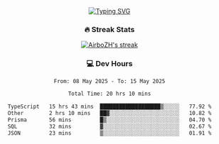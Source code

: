 
<div align="center">
  <a href="https://git.io/typing-svg"><img src="https://readme-typing-svg.demolab.com?font=Fira+Code&size=30&pause=1000&color=33F7F5&center=true&vCenter=true&width=435&lines=Hi+there+%F0%9F%91%8B+I+am+AirboZH+;Welcome+to+my+Github" alt="Typing SVG" /></a>

<h3>🔥 Streak Stats</h3>

<!-- GitHub Readme Streak Stats - https://github.com/DenverCoder1/github-readme-streak-stats -->
<p>
  <a href="https://github.com/DenverCoder1/github-readme-streak-stats">
    <img title="🔥 Get streak stats for your profile at git.io/streak-stats" alt="AirboZH's streak" src="https://streak-stats.demolab.com/?user=AirboZH&theme=monokai-metallian&hide_border=true"/>
  </a>
</p>

<h3>💻 Dev Hours</h3>
<!--START_SECTION:waka-->

```txt
From: 08 May 2025 - To: 15 May 2025

Total Time: 20 hrs 10 mins

TypeScript   15 hrs 43 mins  ███████████████████▒░░░░░   77.92 %
Other        2 hrs 10 mins   ██▓░░░░░░░░░░░░░░░░░░░░░░   10.82 %
Prisma       56 mins         █▒░░░░░░░░░░░░░░░░░░░░░░░   04.70 %
SQL          32 mins         ▓░░░░░░░░░░░░░░░░░░░░░░░░   02.67 %
JSON         23 mins         ▒░░░░░░░░░░░░░░░░░░░░░░░░   01.91 %
```

<!--END_SECTION:waka-->
</div>  
